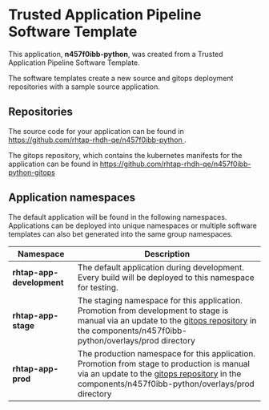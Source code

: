# Trusted Application Pipeline Software Template

This application, **n457f0ibb-python**, was created from a Trusted Application Pipeline Software Template.

The software templates create a new source and gitops deployment repositories with a sample source application. 

## Repositories

The source code for your application can be found in [https://github.com/rhtap-rhdh-qe/n457f0ibb-python ](https://github.com/rhtap-rhdh-qe/n457f0ibb-python ).
 
The gitops repository, which contains the kubernetes manifests for the application can be found in 
[https://github.com/rhtap-rhdh-qe/n457f0ibb-python-gitops ](https://github.com/rhtap-rhdh-qe/n457f0ibb-python-gitops ) 

## Application namespaces 

The default application will be found in the following namespaces. Applications can be deployed into unique namespaces or multiple software templates can also bet generated into the same group namespaces.  

|  Namespace   |  Description   |  
| -------- | -------- |   
| **rhtap-app-development** | The default application during development. Every build will be deployed to this namespace for testing. | 
| **rhtap-app-stage** | The staging namespace for this application. Promotion from development to stage is manual via an update to the [gitops repository](https://github.com/rhtap-rhdh-qe/n457f0ibb-python-gitops ) in the components/n457f0ibb-python/overlays/prod directory |  
| **rhtap-app-prod** | The production namespace for this application. Promotion from stage to production is manual via an update to the [gitops repository](https://github.com/rhtap-rhdh-qe/n457f0ibb-python-gitops ) in the components/n457f0ibb-python/overlays/prod directory | 